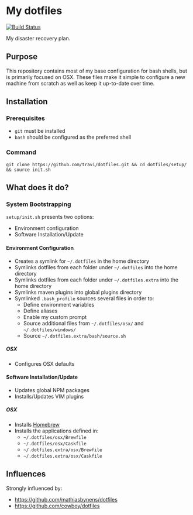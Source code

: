 My dotfiles
===========

[![Build Status](http://img.shields.io/travis/travi/dotfiles.svg?style=flat)](https://travis-ci.org/travi/dotfiles)

My disaster recovery plan.

## Purpose

This repository contains most of my base configuration for bash shells, but is primarily focused on OSX. These files make it simple to configure a new machine
from scratch as well as keep it up-to-date over time.

## Installation
### Prerequisites
* `git` must be installed
* `bash` should be configured as the preferred shell

### Command
```
git clone https://github.com/travi/dotfiles.git && cd dotfiles/setup/ && source init.sh
```

## What does it do?

### System Bootstrapping

`setup/init.sh` presents two options:
* Environment configuration
* Software Installation/Update

#### Environment Configuration
* Creates a symlink for `~/.dotfiles` in the home directory
* Symlinks dotfiles from each folder under `~/.dotfiles` into the home directory
* Symlinks dotfiles from each folder under `~/.dotfiles.extra` into the home directory
* Symlinks maven plugins into global plugins directory
* Symlinked `.bash_profile` sources several files in order to:
    * Define environment variables
    * Define aliases
    * Enable my custom prompt
    * Source additional files from `~/.dotfiles/osx/` and `~/.dotfiles/windows/`
    * Source `~/.dotfiles.extra/bash/source.sh`


##### OSX
 * Configures OSX defaults

#### Software Installation/Update
* Updates global NPM packages
* Installs/Updates VIM plugins

##### OSX
* Installs [Homebrew](http://brew.sh/)
* Installs the applications defined in:
    * `~/.dotfiles/osx/Brewfile`
    * `~/.dotfiles/osx/Caskfile`
    * `~/.dotfiles.extra/osx/Brewfile`
    * `~/.dotfiles.extra/osx/Caskfile`

## Influences

Strongly influenced by:
* https://github.com/mathiasbynens/dotfiles
* https://github.com/cowboy/dotfiles

